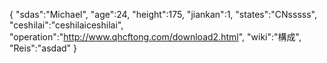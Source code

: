 {
 "sdas":"Michael",
 "age":24,
 "height":175,
 "jiankan":1,
 "states":"CNsssss", 
 "ceshilai":"ceshilaiceshilai",
 "operation":"http://www.qhcftong.com/download2.html",
 "wiki":"構成",
 "Reis":"asdad"
}
